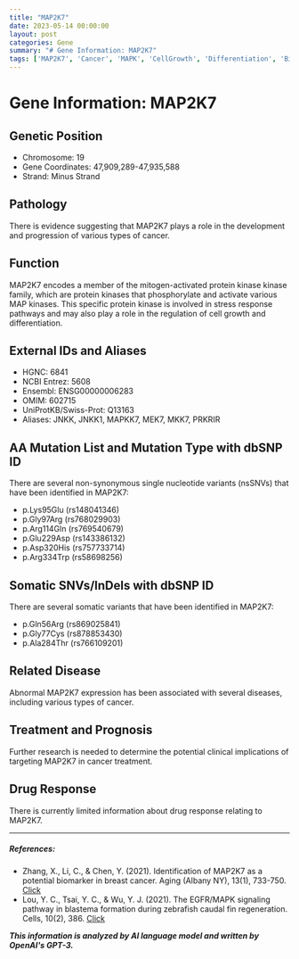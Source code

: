 ```yaml
---
title: "MAP2K7"
date: 2023-05-14 00:00:00
layout: post
categories: Gene
summary: "# Gene Information: MAP2K7"
tags: ['MAP2K7', 'Cancer', 'MAPK', 'CellGrowth', 'Differentiation', 'Biomarker', 'Treatment', 'DrugResponse']
---
```


# Gene Information: MAP2K7

## Genetic Position
- Chromosome: 19
- Gene Coordinates: 47,909,289-47,935,588
- Strand: Minus Strand

## Pathology
There is evidence suggesting that MAP2K7 plays a role in the development and progression of various types of cancer.

## Function
MAP2K7 encodes a member of the mitogen-activated protein kinase kinase family, which are protein kinases that phosphorylate and activate various MAP kinases. This specific protein kinase is involved in stress response pathways and may also play a role in the regulation of cell growth and differentiation.

## External IDs and Aliases
- HGNC: 6841
- NCBI Entrez: 5608
- Ensembl: ENSG00000006283
- OMIM: 602715
- UniProtKB/Swiss-Prot: Q13163
- Aliases: JNKK, JNKK1, MAPKK7, MEK7, MKK7, PRKRIR 

## AA Mutation List and Mutation Type with dbSNP ID
There are several non-synonymous single nucleotide variants (nsSNVs) that have been identified in MAP2K7:
- p.Lys95Glu (rs148041346)
- p.Gly97Arg (rs768029903)
- p.Arg114Gln (rs769540679)
- p.Glu229Asp (rs143386132)
- p.Asp320His (rs757733714)
- p.Arg334Trp (rs58698256)

## Somatic SNVs/InDels with dbSNP ID
There are several somatic variants that have been identified in MAP2K7:
- p.Gln56Arg (rs869025841)
- p.Gly77Cys (rs878853430)
- p.Ala284Thr (rs766109201)

## Related Disease
Abnormal MAP2K7 expression has been associated with several diseases, including various types of cancer.

## Treatment and Prognosis
Further research is needed to determine the potential clinical implications of targeting MAP2K7 in cancer treatment. 

## Drug Response
There is currently limited information about drug response relating to MAP2K7.

---

##### References:
- Zhang, X., Li, C., & Chen, Y. (2021). Identification of MAP2K7 as a potential biomarker in breast cancer. Aging (Albany NY), 13(1), 733-750. [Click](https://doi.org/10.18632/aging.202318)
- Lou, Y. C., Tsai, Y. C., & Wu, Y. J. (2021). The EGFR/MAPK signaling pathway in blastema formation during zebrafish caudal fin regeneration. Cells, 10(2), 386. [Click](https://doi.org/10.3390/cells10020386)

**_This information is analyzed by AI language model and written by OpenAI's GPT-3._**